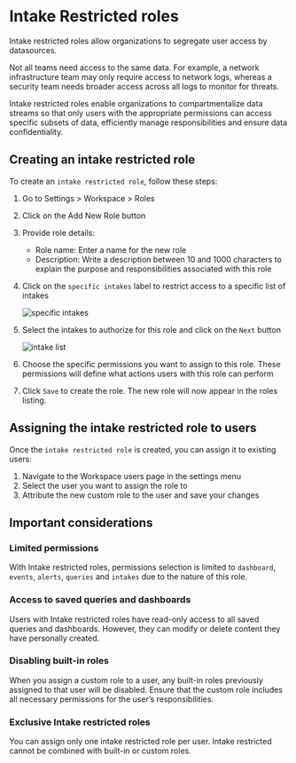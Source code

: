 # Intake Restricted roles

Intake restricted roles allow organizations to segregate user access by datasources.

Not all teams need access to the same data. For example, a network infrastructure team may only require access to network logs, whereas a security team needs broader access across all logs to monitor for threats.

Intake restricted roles enable organizations to compartmentalize data streams so that only users with the appropriate permissions can access specific subsets of data, efficiently manage responsibilities and ensure data confidentiality.

## Creating an intake restricted role

To create an `intake restricted role`, follow these steps:

1. Go to Settings > Workspace > Roles
2. Click on the Add New Role button
3. Provide role details:
    - Role name: Enter a name for the new role
    - Description: Write a description between 10 and 1000 characters to explain the purpose and responsibilities associated with this role
4. Click on the `specific intakes` label to restrict access to a specific list of intakes

    ![specific intakes](/assets/user_center/specific_intakes.png)

5. Select the intakes to authorize for this role and click on the `Next` button

    ![intake list](/assets/user_center/restricted_intake_list.png)

4. Choose the specific permissions you want to assign to this role. These permissions will define what actions users with this role can perform
5. Click `Save` to create the role. The new role will now appear in the roles listing.

## Assigning the intake restricted role to users

Once the `intake restricted role` is created, you can assign it to existing users:

1. Navigate to the Workspace users page in the settings menu
2. Select the user you want to assign the role to
3. Attribute the new custom role to the user and save your changes

## Important considerations

### Limited permissions

With Intake restricted roles, permissions selection is limited to `dashboard`, `events`, `alerts`, `queries` and `intakes` due to the nature of this role.

### Access to saved queries and dashboards

Users with Intake restricted roles have read-only access to all saved queries and dashboards.
However, they can modify or delete content they have personally created.

### Disabling built-in roles

When you assign a custom role to a user, any built-in roles previously assigned to that user will be disabled. Ensure that the custom role includes all necessary permissions for the user’s responsibilities.

### Exclusive Intake restricted roles

You can assign only one intake restricted role per user. Intake restricted cannot be combined with built-in or custom roles.